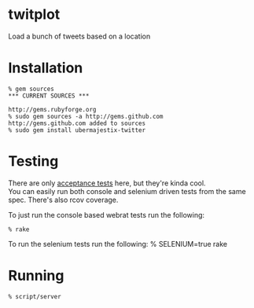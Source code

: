 twitplot
=============================

Load a bunch of tweets based on a location

Installation
============
    % gem sources
    *** CURRENT SOURCES ***

    http://gems.rubyforge.org
    % sudo gem sources -a http://gems.github.com
    http://gems.github.com added to sources
    % sudo gem install ubermajestix-twitter

Testing
=======

There are only [acceptance tests][webrat] here, but they're kinda cool.  
You can easily run both console and selenium driven tests from the same spec.
There's also rcov coverage.

To just run the console based webrat tests run the following:

    % rake

To run the selenium tests run the following:
    % SELENIUM=true rake

Running
=======
    % script/server

[webrat]: http://github.com/brynary/webrat
